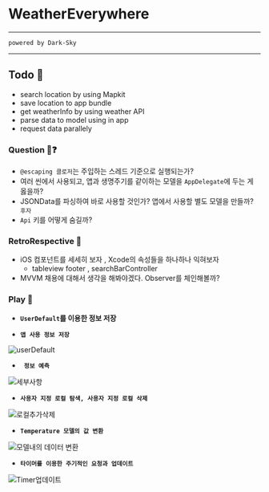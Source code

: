 # WeatherEverywhere

------

`powered by Dark-Sky`

------

## Todo 🎯

- search location by using Mapkit
- save location to app bundle
- get weatherInfo by using weather API
- parse data to model using in app
- request data parallely



### Question 🧐❓

- `@escaping 클로저`는 주입하는 스레드 기준으로 실행되는가?
- 여러 씬에서 사용되고, 앱과 생명주기를 같이하는 모델을 `AppDelegate`에 두는 게 옳을까?
- JSONData를 파싱하여 바로 사용할 것인가? 앱에서 사용할 별도 모델을 만들까? `후자`
- `Api` 키를 어떻게 숨길까?



### RetroRespective 💬

- iOS 컴포넌트를 세세히 보자 , Xcode의 속성들을 하나하나 익혀보자
  - tableview footer , searchBarController
- MVVM 채용에 대해서 생각을 해봐야겠다. Observer를 체인해볼까?



### Play 🎥

- **`UserDefault`를 이용한 정보 저장**

- **`앱 사용 정보 저장`**

![userDefault](https://user-images.githubusercontent.com/39197978/62603451-e6027400-b930-11e9-896c-2382f3bbb76b.gif)


- **` 정보 예측`**

![세부사항](https://user-images.githubusercontent.com/39197978/62699417-6f41a580-ba1a-11e9-8c79-89d5ba7a1b24.gif)


- **`사용자 지정 로컬 탐색, 사용자 지정 로컬 삭제`**

![로컬추가삭제](https://user-images.githubusercontent.com/39197978/62604028-1f87af00-b932-11e9-967c-f160c94d7cc6.gif)

- **`Temperature 모델의 값 변환`**

![모델내의 데이터 변환](https://user-images.githubusercontent.com/39197978/62604029-1f87af00-b932-11e9-8a34-ce8ce4507df9.gif)

- **`타이머를 이용한 주기적인 요청과 업데이트`**

![Timer업데이트](https://user-images.githubusercontent.com/39197978/62604030-20204580-b932-11e9-9995-578f464df6c1.gif)

